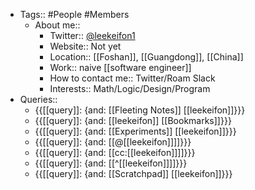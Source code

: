 - Tags:: #People #Members
    - About me::
        - Twitter:: [@leekeifon1](https://twitter.com/leekeifon1)
        - Website:: Not yet
        - Location:: [[Foshan]], [[Guangdong]], [[China]]
        - Work:: naive [[software engineer]]
        - How to contact me:: Twitter/Roam Slack
        - Interests:: Math/Logic/Design/Program
- Queries::
    - {{[[query]]: {and: [[Fleeting Notes]] [[leekeifon]]}}}
    - {{[[query]]: {and: [[leekeifon]] [[Bookmarks]]}}}
    - {{[[query]]: {and: [[Experiments]] [[leekeifon]]}}}
    - {{[[query]]: {and: [[@[[leekeifon]]]]}}}
    - {{[[query]]: {and: [[cc:[[leekeifon]]]]}}}
    - {{[[query]]: {and: [[^[[leekeifon]]]]}}}
    - {{[[query]]: {and: [[Scratchpad]] [[leekeifon]]}}}
